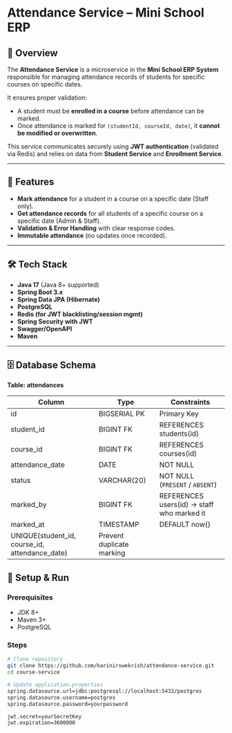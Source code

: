 # Attendance Service – Mini School ERP  

## 📌 Overview  
The **Attendance Service** is a microservice in the **Mini School ERP System** responsible for managing attendance records of students for specific courses on specific dates.  

It ensures proper validation:
- A student must be **enrolled in a course** before attendance can be marked.  
- Once attendance is marked for `(studentId, courseId, date)`, it **cannot be modified or overwritten**.  

This service communicates securely using **JWT authentication** (validated via Redis) and relies on data from **Student Service** and **Enrollment Service**.  

---

## 🚀 Features  
- **Mark attendance** for a student in a course on a specific date (Staff only).  
- **Get attendance records** for all students of a specific course on a specific date (Admin & Staff).  
- **Validation & Error Handling** with clear response codes.  
- **Immutable attendance** (no updates once recorded).  

---

## 🛠️ Tech Stack  
- **Java 17** (Java 8+ supported)  
- **Spring Boot 3.x**  
- **Spring Data JPA (Hibernate)**  
- **PostgreSQL**  
- **Redis (for JWT blacklisting/session mgmt)**  
- **Spring Security with JWT**  
- **Swagger/OpenAPI**  
- **Maven**  

---

## 🗄️ Database Schema
**Table: attendances**

| Column                                            | Type                      | Constraints                                |
| ------------------------------------------------- | ------------------------- | ------------------------------------------ |
| id                                                | BIGSERIAL PK              | Primary Key                                |
| student\_id                                       | BIGINT FK                 | REFERENCES students(id)                    |
| course\_id                                        | BIGINT FK                 | REFERENCES courses(id)                     |
| attendance\_date                                  | DATE                      | NOT NULL                                   |
| status                                            | VARCHAR(20)               | NOT NULL (`PRESENT` / `ABSENT`)            |
| marked\_by                                        | BIGINT FK                 | REFERENCES users(id) → staff who marked it |
| marked\_at                                        | TIMESTAMP                 | DEFAULT now()                              |
| UNIQUE(student\_id, course\_id, attendance\_date) | Prevent duplicate marking |                                            |

## 🚀 Setup & Run

### Prerequisites
- JDK 8+  
- Maven 3+  
- PostgreSQL  

### Steps
```bash
# Clone repository
git clone https://github.com/harinirswekrish/attendance-service.git
cd course-service

# Update application.properties
spring.datasource.url=jdbc:postgresql://localhost:5432/postgres
spring.datasource.username=postgres
spring.datasource.password=yourpassword

jwt.secret=yourSecretKey
jwt.expiration=3600000
